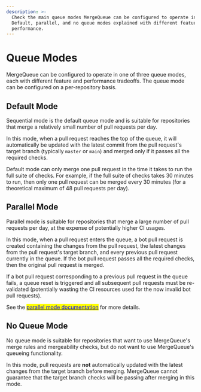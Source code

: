 ```yaml
---
description: >-
  Check the main queue modes MergeQueue can be configured to operate in.
  Default, parallel, and no queue modes explained with different features and
  performance.
---
```


# Queue Modes

MergeQueue can be configured to operate in one of three queue modes, each with different feature and performance tradeoffs. The queue mode can be configured on a per-repository basis.

## Default Mode

Sequential mode is the default queue mode and is suitable for repositories that merge a relatively small number of pull requests per day.

In this mode, when a pull request reaches the top of the queue, it will automatically be updated with the latest commit from the pull request's target branch (typically `master` or `main`) and merged only if it passes all the required checks.

Default mode can only merge one pull request in the time it takes to run the full suite of checks. For example, if the full suite of checks takes 30 minutes to run, then only one pull request can be merged every 30 minutes (for a theoretical maximum of 48 pull requests per day).

## Parallel Mode

Parallel mode is suitable for repositories that merge a large number of pull requests per day, at the expense of potentially higher CI usages.

In this mode, when a pull request enters the queue, a bot pull request is created containing the changes from the pull request, the latest changes from the pull request's target branch, and every previous pull request currently in the queue. If the bot pull request passes all the required checks, then the original pull request is merged.

If a bot pull request corresponding to a previous pull request in the queue fails, a queue reset is triggered and all subsequent pull requests must be re-validated (potentially wasting the CI resources used for the now invalid bot pull requests).

See the [<mark style="color:blue;">parallel mode documentation</mark>](parallel-mode/) for more details.

## No Queue Mode

No queue mode is suitable for repositories that want to use MergeQueue's merge rules and mergeability checks, but do not want to use MergeQueue's queueing functionality.

In this mode, pull requests are **not** automatically updated with the latest changes from the target branch before merging. MergeQueue cannot guarantee that the target branch checks will be passing after merging in this mode.
